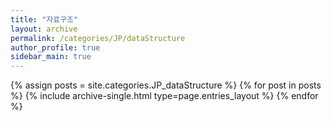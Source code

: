 ```yaml
---
title: "자료구조"
layout: archive
permalink: /categories/JP/dataStructure
author_profile: true
sidebar_main: true
---
```


{% assign posts = site.categories.JP_dataStructure %}
{% for post in posts %} {% include archive-single.html type=page.entries_layout %}
{% endfor %}
